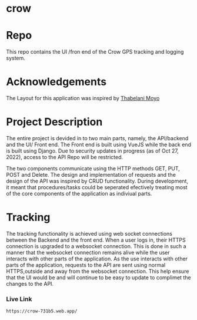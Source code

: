 # crow

# Repo
This repo contains the UI /fron end of the Crow GPS tracking and logging system.

# Acknowledgements

The Layout for this application was inspired by [Thabelani Moyo](https://github.com/BloodyEclipes)

# Project Description

The entire project is devided in to two main parts, namely, the API/backend and the UI/ Front end.
The Front end is built using VueJS while the back end is built using Django.
Due to security updates in progress (as of Oct 27, 2022), access to the API Repo will be restricted.

The two components communicate using the HTTP methods GET, PUT, POST and Delete.
The design and implementation of requests and the design of the API was inspired by CRUD functionality. During development, it meant that procedures/tasks could be seperated efectively treating most of the core components of the application as indiviual parts.

# Tracking

The tracking functionality is achieved using web socket connections between the Backend and the front end. When a user logs in, their HTTPS connection is upgraded to a websocket connection. This is done in such a manner that the websocket connection remains alive while the user interacts with other parts of the application. As the use interacts with other parts of the application, requests to the API are sent using normal HTTPS,outside and away from the websocket connection. This help ensure that the UI would be and will continue to be easy to update to complimet the changes to the API.


### Live Link
```
https://crow-731b5.web.app/
```
